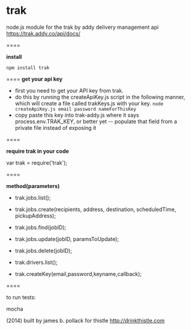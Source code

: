 trak
====

node.js module for the trak by addy delivery management api
https://trak.addy.co/api/docs/

====

<b>install</b>

<code>npm install trak</code>

====
<b>get your api key</b>
- first you need to get your API key from trak.  
- do this by running the createApiKey.js script in the following manner, which will create a file called trakKeys.js with your key.  <code>node createApiKey.js email password nameForThisKey</code>
- copy paste this key into trak-addy.js where it says process.env.TRAK_KEY, or better yet -- populate that field from a private file instead of exposing it

====

<b>require trak in your code</b>

var trak = require('trak');

====

<b>method(parameters)</b>

- trak.jobs.list();

- trak.jobs.create(recipients, address, destination, scheduledTime, pickupAddress);

- trak.jobs.find(jobID);

- trak.jobs.update(jobID, paramsToUpdate);

- trak.jobs.delete(jobID);

- trak.drivers.list();

- trak.createKey(email,password,keyname,callback);

====

to run tests:

mocha



(2014) built by james b. pollack for thistle http://drinkthistle.com


